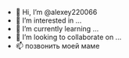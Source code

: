 - 👋 Hi, I’m @alexey220066
- 👀 I’m interested in ...
- 🌱 I’m currently learning ...
- 💞️ I’m looking to collaborate on ...
- 📫 позвонить моей маме

<!---
alexey220066/alexey220066 is a ✨ special ✨ repository because its `README.md` (this file) appears on your GitHub profile.
You can click the Preview link to take a look at your changes.
--->
